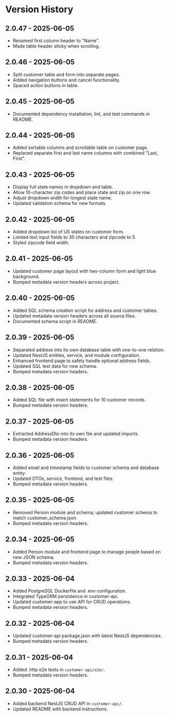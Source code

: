 # Version History
## 2.0.47 - 2025-06-05
- Renamed first column header to "Name".
- Made table header sticky when scrolling.

## 2.0.46 - 2025-06-05
- Split customer table and form into separate pages.
- Added navigation buttons and cancel functionality.
- Spaced action buttons in table.

## 2.0.45 - 2025-06-05
- Documented dependency installation, lint, and test commands in README.

## 2.0.44 - 2025-06-05
- Added sortable columns and scrollable table on customer page.
- Replaced separate first and last name columns with combined "Last, First".

## 2.0.43 - 2025-06-05
- Display full state names in dropdown and table.
- Allow 10-character zip codes and place state and zip on one row.
- Adjust dropdown width for longest state name.
- Updated validation schema for new formats.

## 2.0.42 - 2025-06-05
- Added dropdown list of US states on customer form.
- Limited text input fields to 30 characters and zipcode to 5.
- Styled zipcode field width.

## 2.0.41 - 2025-06-05
- Updated customer page layout with two-column form and light blue background.
- Bumped metadata version headers across project.


## 2.0.40 - 2025-06-05
- Added SQL schema creation script for address and customer tables.
- Updated metadata version headers across all source files.
- Documented schema script in README.

## 2.0.39 - 2025-06-05
- Separated address into its own database table with one-to-one relation.
- Updated NestJS entities, service, and module configuration.
- Enhanced frontend page to safely handle optional address fields.
- Updated SQL test data for new schema.
- Bumped metadata version headers.

## 2.0.38 - 2025-06-05
- Added SQL file with insert statements for 10 customer records.
- Bumped metadata version headers.

## 2.0.37 - 2025-06-05
- Extracted AddressDto into its own file and updated imports.
- Bumped metadata version headers.
## 2.0.36 - 2025-06-05
- Added email and timestamp fields to customer schema and database entity.
- Updated DTOs, service, frontend, and test files.
- Bumped metadata version headers.
## 2.0.35 - 2025-06-05
- Removed Person module and schema; updated customer schema to match customer_schema.json.
- Bumped metadata version headers.
## 2.0.34 - 2025-06-05
- Added Person module and frontend page to manage people based on new JSON schema.
- Bumped metadata version headers.
## 2.0.33 - 2025-06-04
- Added PostgreSQL Dockerfile and .env configuration.
- Integrated TypeORM persistence in customer-api.
- Updated customer-app to use API for CRUD operations.
- Bumped metadata version headers.
## 2.0.32 - 2025-06-04
- Updated customer-api package.json with latest NestJS dependencies.
- Bumped metadata version headers.


## 2.0.31 - 2025-06-04
- Added .http e2e tests in `customer-api/e2e/`.
- Bumped metadata version headers.

## 2.0.30 - 2025-06-04
- Added backend NestJS CRUD API in `customer-api/`.
- Updated README with backend instructions.
